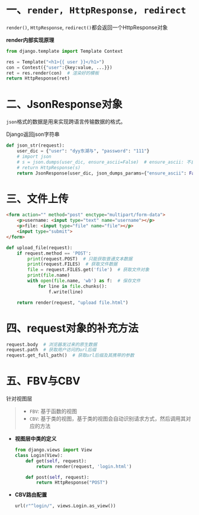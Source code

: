 # 一、`render, HttpResponse, redirect` 
`render()`, `HttpResponse`, `redirect()`都会返回一个HttpResponse对象

**render内部实现原理**
```python
from django.template import Template Context

res = Template("<h1>{{ user }}</h1>")
con = Contest({"user":{key:value, ...}})
ret = res.render(con)  # 渲染好的模板
return HttpResponse(ret)
```

# 二、JsonResponse对象
`json`格式的数据是用来实现跨语言传输数据的格式。

Django返回json字符串
```python
def json_str(request):
    user_dic = {"user": "dyy东湖与", "password": "111"}
    # import json
    # s = json.dumps(user_dic, ensure_ascii=False)  # ensure_ascii: 不自动转码
    # return HttpResponse(s)
    return JsonResponse(user_dic, json_dumps_params={"ensure_ascii": False}, safe=False)  # 默认只能序列号字典，序列号其他数据类型需要添加safe=False参数
```

# 三、文件上传
```html
<form action="" method="post" enctype="multipart/form-data">
    <p>username: <input type="text" name="username"></p>
    <p>file: <input type="file" name="file"></p>
    <input type="submit">
</form>
```

```python
def upload_file(request):
    if request.method == 'POST':
        print(request.POST)  # 只能获取普通文本数据
        print(request.FILES)  # 获取文件数据
        file = request.FILES.get('file')  # 获取文件对象
        print(file.name)
        with open(file.name, 'wb') as f:  # 保存文件
            for line in file.chunks():
                f.write(line)

    return render(request, "upload file.html")
```


# 四、request对象的补充方法
```python
request.body  # 浏览器发过来的原生数据 
request.path  # 获取用户访问的url后缀
request.get_full_path()  # 获取url后缀及其携带的参数
```

# 五、FBV与CBV
针对视图层
> * `FBV`: 基于函数的视图
> * `CBV`: 基于类的视图，基于类的视图会自动识别请求方式，然后调用其对应的方法

* **视图层中类的定义**
    ```python
    from django.views import View
    class Login(View):
        def get(self, request):
            return render(request, 'login.html')
    
        def post(self, request):
            return HttpResponse("POST")
    ```
* **CBV路由配置**
    ```python
    url(r"^login/", views.Login.as_view())
    ```








